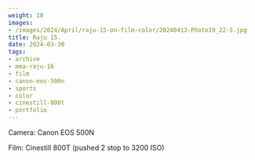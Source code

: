 ```yaml
---
weight: 10
images:
- /images/2024/April/raju-15-on-film-color/20240413-Photo19_22-5.jpg
title: Raju 15.
date: 2024-03-30
tags:
- archive
- mma-raju-16
- film
- canon-eos-500n
- sports
- color
- cinestill-800t
- portfolio
---
```


Camera: Canon EOS 500N

Film: Cinestill 800T (pushed 2 stop to 3200 ISO)